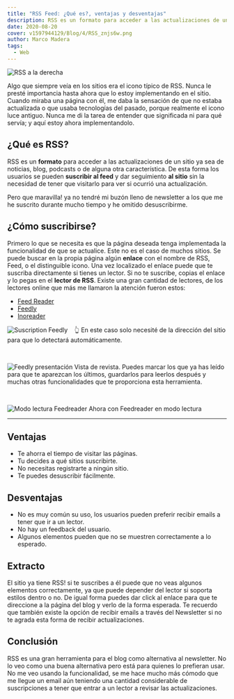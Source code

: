 ```yaml
---
title: "RSS Feed: ¿Qué es?, ventajas y desventajas"
description: RSS es un formato para acceder a las actualizaciones de un sitio ya sea de noticias, blog, podcasts o de alguna otra característica.
date: 2020-08-20
cover: v1597944129/Blog/4/RSS_znjs6w.png
author: Marco Madera
tags:
  - Web
---
```


![RSS a la derecha](https://res.cloudinary.com/marcomadera/image/upload/q_auto,f_auto/v1606004831/Blog/4/RSS_znjs6w_d3xoyw.png "RSS")

Algo que siempre veía en los sitios era el icono típico de RSS. Nunca le presté importancia hasta ahora que lo estoy implementando en el sitio. Cuando miraba una página con él, me daba la sensación de que no estaba actualizada o que usaba tecnologías del pasado, porque realmente el icono luce antiguo. Nunca me di la tarea de entender que significada ni para qué servía; y aquí estoy ahora implementandolo.

## ¿Qué es RSS?

RSS es un **formato** para acceder a las actualizaciones de un sitio ya sea de noticias, blog, podcasts o de alguna otra característica. De esta forma los usuarios se pueden **suscribir al feed** y dar seguimiento **al sitio** sin la necesidad de tener que visitarlo para ver si ocurrió una actualización.

Pero que maravilla! ya no tendré mi buzón lleno de newsletter a los que me he suscrito durante mucho tiempo y he omitido desuscribirme.

## ¿Cómo suscribirse?

Primero lo que se necesita es que la página deseada tenga implementada la funcionalidad de que se actualice. Este no es el caso de muchos sitios. Se puede buscar en la propia página algún **enlace** con el nombre de RSS, Feed, o el distinguible icono. Una vez localizado el enlace puede que te suscriba directamente si tienes un lector. Si no te suscribe, copias el enlace y lo pegas en el **lector de RSS**. Existe una gran cantidad de lectores, de los lectores online que más me llamaron la atención fueron estos:

- [Feed Reader](https://feedreader.com/ "Feed Reader")
- [Feedly](https://feedly.com/ "Feedly")
- [Inoreader](https://www.inoreader.com/ "Inoreader")

![Suscription Feedly](https://res.cloudinary.com/marcomadera/image/upload/q_auto,f_auto/v1597948860/Blog/4/subscription-feedly_cen18m.png "Suscription Feedly")
&nbsp; &nbsp;👆 En este caso solo necesité de la dirección del sitio para que lo detectará automáticamente.

&nbsp;

![Feedly presentación](https://res.cloudinary.com/marcomadera/image/upload/q_auto,f_auto/v1597947959/Blog/4/ejemplo-rss-feedly_lyldsf.png "Feedly presentación")
Vista de revista. Puedes marcar los que ya has leído para que te aparezcan los últimos, guardarlos para leerlos después y muchas otras funcionalidades que te proporciona esta herramienta.

&nbsp;

![Modo lectura Feedreader](https://res.cloudinary.com/marcomadera/image/upload/q_auto,f_auto/v1606004883/Blog/4/ejemplo-rss-feedreader-lectura_efkdey.png "Modo lectura Feedreader")
Ahora con Feedreader en modo lectura

---

## Ventajas

- Te ahorra el tiempo de visitar las páginas.
- Tu decides a qué sitios suscribirte.
- No necesitas registrarte a ningún sitio.
- Te puedes desuscribir fácilmente.

## Desventajas

- No es muy común su uso, los usuarios pueden preferir recibir emails a tener que ir a un lector.
- No hay un feedback del usuario.
- Algunos elementos pueden que no se muestren correctamente a lo esperado.

## Extracto

El sitio ya tiene RSS! si te suscribes a él puede que no veas algunos elementos correctamente, ya que puede depender del lector si soporta estilos dentro o no. De igual forma puedes dar click al enlace para que te direccione a la página del blog y verlo de la forma esperada. Te recuerdo que también existe la opción de recibir emails a través del Newsletter si no te agrada esta forma de recibir actualizaciones.

## Conclusión

RSS es una gran herramienta para el blog como alternativa al newsletter. No lo veo como una buena alternativa pero está para quienes lo prefieran usar. No me veo usando la funcionalidad, se me hace mucho más cómodo que me llegue un email aún teniendo una cantidad considerable de suscripciones a tener que entrar a un lector a revisar las actualizaciones.
